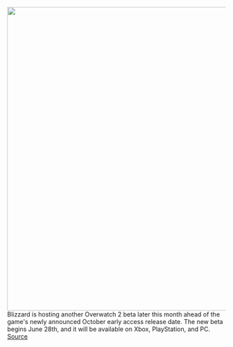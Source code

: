 <img src='https://cdn.vox-cdn.com/thumbor/TG2JqyXbyohZZDuZupsL8tZnCCI=/0x0:1520x540/1200x800/filters:focal(639x149:881x391)/cdn.vox-cdn.com/uploads/chorus_image/image/70975739/AO70L0QB2IOL1652809294262.0.png' width='700px' /><br/>
Blizzard is hosting another Overwatch 2 beta later this month ahead of the game's newly announced October early access release date. The new beta begins June 28th, and it will be available on Xbox, PlayStation, and PC.
<a href='https://www.theverge.com/2022/6/14/23167691/overwatch-2-beta-pc-console-playstation-xbox'> Source <a/>